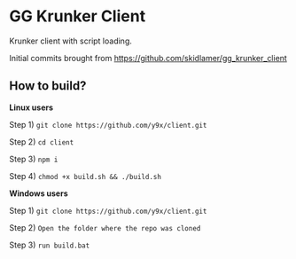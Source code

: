 # GG Krunker Client

Krunker client with script loading.

Initial commits brought from https://github.com/skidlamer/gg_krunker_client

## How to build?

**Linux users**

Step 1)
`git clone https://github.com/y9x/client.git`

Step 2)
`cd client`

Step 3)
`npm i`

Step 4)
`chmod +x build.sh && ./build.sh`

**Windows users**

Step 1) 
`git clone https://github.com/y9x/client.git`

Step 2) 
`Open the folder where the repo was cloned`

Step 3)
`run build.bat`

